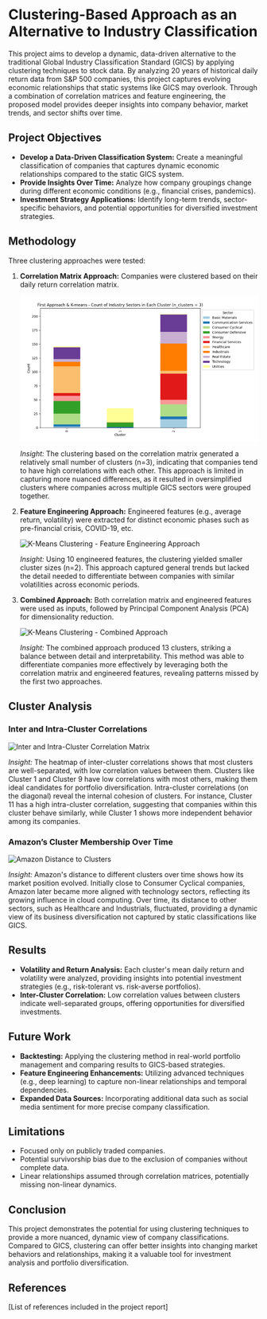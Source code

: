 # Clustering-Based Approach as an Alternative to Industry Classification

This project aims to develop a dynamic, data-driven alternative to the traditional Global Industry Classification Standard (GICS) by applying clustering techniques to stock data. By analyzing 20 years of historical daily return data from S&P 500 companies, this project captures evolving economic relationships that static systems like GICS may overlook. Through a combination of correlation matrices and feature engineering, the proposed model provides deeper insights into company behavior, market trends, and sector shifts over time.

## Project Objectives

- **Develop a Data-Driven Classification System:** Create a meaningful classification of companies that captures dynamic economic relationships compared to the static GICS system.
- **Provide Insights Over Time:** Analyze how company groupings change during different economic conditions (e.g., financial crises, pandemics).
- **Investment Strategy Applications:** Identify long-term trends, sector-specific behaviors, and potential opportunities for diversified investment strategies.

## Methodology

Three clustering approaches were tested:
1. **Correlation Matrix Approach:** Companies were clustered based on their daily return correlation matrix.
   
   ![K-Means Clustering - Correlation Matrix Approach](<Images/KMeans(Correlation Matrix).png>)

   *Insight:* The clustering based on the correlation matrix generated a relatively small number of clusters (n=3), indicating that companies tend to have high correlations with each other. This approach is limited in capturing more nuanced differences, as it resulted in oversimplified clusters where companies across multiple GICS sectors were grouped together.

2. **Feature Engineering Approach:** Engineered features (e.g., average return, volatility) were extracted for distinct economic phases such as pre-financial crisis, COVID-19, etc.
   
   ![K-Means Clustering - Feature Engineering Approach](<link_to_image>)

   *Insight:* Using 10 engineered features, the clustering yielded smaller cluster sizes (n=2). This approach captured general trends but lacked the detail needed to differentiate between companies with similar volatilities across economic periods.

3. **Combined Approach:** Both correlation matrix and engineered features were used as inputs, followed by Principal Component Analysis (PCA) for dimensionality reduction.
   
   ![K-Means Clustering - Combined Approach](<link_to_image>)

   *Insight:* The combined approach produced 13 clusters, striking a balance between detail and interpretability. This method was able to differentiate companies more effectively by leveraging both the correlation matrix and engineered features, revealing patterns missed by the first two approaches.

## Cluster Analysis

### Inter and Intra-Cluster Correlations

   ![Inter and Intra-Cluster Correlation Matrix](<link_to_image>)

   *Insight:* The heatmap of inter-cluster correlations shows that most clusters are well-separated, with low correlation values between them. Clusters like Cluster 1 and Cluster 9 have low correlations with most others, making them ideal candidates for portfolio diversification. Intra-cluster correlations (on the diagonal) reveal the internal cohesion of clusters. For instance, Cluster 11 has a high intra-cluster correlation, suggesting that companies within this cluster behave similarly, while Cluster 1 shows more independent behavior among its companies.

### Amazon’s Cluster Membership Over Time

   ![Amazon Distance to Clusters](<link_to_image>)

   *Insight:* Amazon's distance to different clusters over time shows how its market position evolved. Initially close to Consumer Cyclical companies, Amazon later became more aligned with technology sectors, reflecting its growing influence in cloud computing. Over time, its distance to other sectors, such as Healthcare and Industrials, fluctuated, providing a dynamic view of its business diversification not captured by static classifications like GICS.

## Results

- **Volatility and Return Analysis:** Each cluster's mean daily return and volatility were analyzed, providing insights into potential investment strategies (e.g., risk-tolerant vs. risk-averse portfolios).
- **Inter-Cluster Correlation:** Low correlation values between clusters indicate well-separated groups, offering opportunities for diversified investments.
  
## Future Work

- **Backtesting:** Applying the clustering method in real-world portfolio management and comparing results to GICS-based strategies.
- **Feature Engineering Enhancements:** Utilizing advanced techniques (e.g., deep learning) to capture non-linear relationships and temporal dependencies.
- **Expanded Data Sources:** Incorporating additional data such as social media sentiment for more precise company classification.

## Limitations
- Focused only on publicly traded companies.
- Potential survivorship bias due to the exclusion of companies without complete data.
- Linear relationships assumed through correlation matrices, potentially missing non-linear dynamics.

## Conclusion
This project demonstrates the potential for using clustering techniques to provide a more nuanced, dynamic view of company classifications. Compared to GICS, clustering can offer better insights into changing market behaviors and relationships, making it a valuable tool for investment analysis and portfolio diversification.

## References
[List of references included in the project report]
